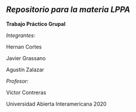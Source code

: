 ## ***Repositorio para la materia LPPA***
**Trabajo Práctico Grupal**

*Integrantes:*

Hernan Cortes

Javier Grassano

Agustín Zalazar

*Profesor:*

Víctor Contreras

Universidad Abierta Interamericana
2020
